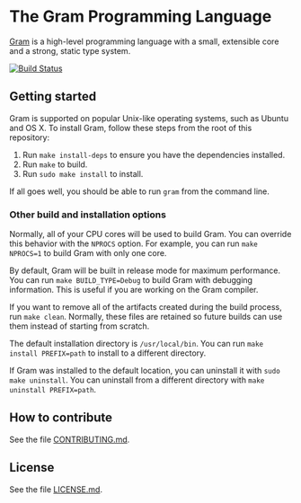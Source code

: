 # The Gram Programming Language

[Gram](https://www.gram.org) is a high-level programming language with a small, extensible core and a strong, static type system.

[![Build Status](https://travis-ci.org/gramlang/gram.svg?branch=master)](https://travis-ci.org/gramlang/gram)

## Getting started

Gram is supported on popular Unix-like operating systems, such as Ubuntu and OS X. To install Gram, follow these steps from the root of this repository:

1. Run `make install-deps` to ensure you have the dependencies installed.
2. Run `make` to build.
3. Run `sudo make install` to install.

If all goes well, you should be able to run `gram` from the command line.

### Other build and installation options

Normally, all of your CPU cores will be used to build Gram. You can override this behavior with the `NPROCS` option. For example, you can run `make NPROCS=1` to build Gram with only one core.

By default, Gram will be built in release mode for maximum performance. You can run `make BUILD_TYPE=Debug` to build Gram with debugging information. This is useful if you are working on the Gram compiler.

If you want to remove all of the artifacts created during the build process, run `make clean`. Normally, these files are retained so future builds can use them instead of starting from scratch.

The default installation directory is `/usr/local/bin`. You can run `make install PREFIX=path` to install to a different directory.

If Gram was installed to the default location, you can uninstall it with `sudo make uninstall`. You can uninstall from a different directory with `make uninstall PREFIX=path`.

## How to contribute

See the file [CONTRIBUTING.md](https://github.com/gramlang/gram/blob/master/CONTRIBUTING.md).

## License

See the file [LICENSE.md](https://github.com/gramlang/gram/blob/master/LICENSE.md).
